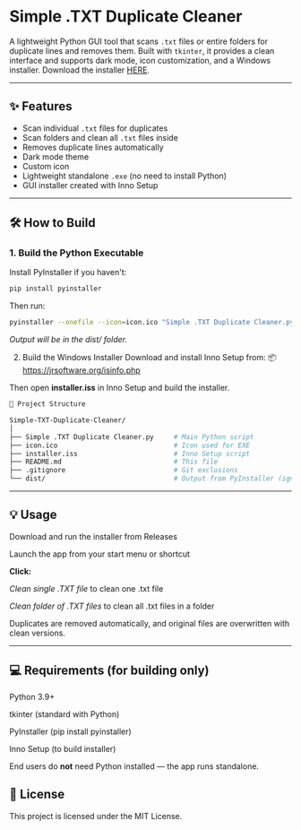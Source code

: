 # Simple .TXT Duplicate Cleaner

A lightweight Python GUI tool that scans `.txt` files or entire folders for duplicate lines and removes them. Built with `tkinter`, it provides a clean interface and supports dark mode, icon customization, and a Windows installer.
Download the installer [HERE](https://github.com/leandoer1337/Simple-.TXT-Duplicate-Cleaner/releases).

---

## ✨ Features

- Scan individual `.txt` files for duplicates
- Scan folders and clean all `.txt` files inside
- Removes duplicate lines automatically
- Dark mode theme
- Custom icon
- Lightweight standalone `.exe` (no need to install Python)
- GUI installer created with Inno Setup

---

## 🛠 How to Build

### 1. Build the Python Executable

Install PyInstaller if you haven't:

```bash
pip install pyinstaller
```

Then run:
```bash
pyinstaller --onefile --icon=icon.ico "Simple .TXT Duplicate Cleaner.py"
```
*Output will be in the dist/ folder.*

2. Build the Windows Installer
Download and install Inno Setup from:
📦 https://jrsoftware.org/isinfo.php

Then open **installer.iss** in Inno Setup and build the installer.

```graphql
📂 Project Structure

Simple-TXT-Duplicate-Cleaner/
│
├── Simple .TXT Duplicate Cleaner.py     # Main Python script
├── icon.ico                             # Icon used for EXE
├── installer.iss                        # Inno Setup script
├── README.md                            # This file
├── .gitignore                           # Git exclusions
└── dist/                                # Output from PyInstaller (ignored)
```
---
## 💡 Usage

Download and run the installer from Releases

Launch the app from your start menu or shortcut

**Click:**

*Clean single .TXT file* to clean one .txt file

*Clean folder of .TXT files* to clean all .txt files in a folder

Duplicates are removed automatically, and original files are overwritten with clean versions.

---
## 💻 Requirements (for building only)
Python 3.9+

tkinter (standard with Python)

PyInstaller (pip install pyinstaller)

Inno Setup (to build installer)

End users do **not** need Python installed — the app runs standalone.

## 📝 License

This project is licensed under the MIT License.
